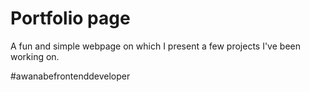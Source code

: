 # Portfolio page

A fun and simple webpage on which I present a few projects I've been working on. 

#awanabefrontenddeveloper
